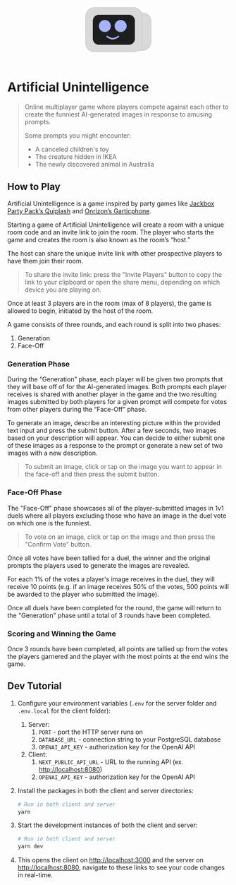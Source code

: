 <div align="center" style="padding-bottom:20px">
  <a href="https://beeeeeeeep.vercel.app/">
    <img src="./client/src/images/friend.svg" width="150" height="auto" alt="Friend from Artificial Unintelligence"/>
  </a>
</div>

<!-- ![Friend from Artificial Unintelligence!](./client/src/images/friend.svg "Friend from Artificial Unintelligence") -->

# Artificial Unintelligence

> Online multiplayer game where players compete against each other to create the funniest AI-generated images in response to amusing prompts.
>
> Some prompts you might encounter:
>
> - A canceled children's toy
> - The creature hidden in IKEA
> - The newly discovered animal in Australia

## How to Play

Artificial Unintelligence is a game inspired by party games like [Jackbox Party Pack’s Quiplash](https://www.jackboxgames.com/quiplash/) and [Onrizon’s Garticphone](https://garticphone.com/).

Starting a game of Artificial Unintelligence will create a room with a unique room code and an invite link to join the room. The player who starts the game and creates the room is also known as the room’s “host.”

The host can share the unique invite link with other prospective players to have them join their room.

> To share the invite link: press the "Invite Players" button to copy the link to your clipboard or open the share menu, depending on which device you are playing on.

Once at least 3 players are in the room (max of 8 players), the game is allowed to begin, initiated by the host of the room.

A game consists of three rounds, and each round is split into two phases:

1. Generation
2. Face-Off

### Generation Phase

During the “Generation” phase, each player will be given two prompts that they will base off of for the AI-generated images. Both prompts each player receives is shared with another player in the game and the two resulting images submitted by both players for a given prompt will compete for votes from other players during the “Face-Off” phase.

To generate an image, describe an interesting picture within the provided text input and press the submit button. After a few seconds, two images based on your description will appear. You can decide to either submit one of these images as a response to the prompt or generate a new set of two images with a new description.

> To submit an image, click or tap on the image you want to appear in the face-off and then press the submit button.

### Face-Off Phase

The "Face-Off" phase showcases all of the player-submitted images in 1v1 duels where all players excluding those who have an image in the duel vote on which one is the funniest.

> To vote on an image, click or tap on the image and then press the "Confirm Vote" button.

Once all votes have been tallied for a duel, the winner and the original prompts the players used to generate the images are revealed.

For each 1% of the votes a player's image receives in the duel, they will receive 10 points (e.g. if an image receives 50% of the votes, 500 points will be awarded to the player who submitted the image).

Once all duels have been completed for the round, the game will return to the "Generation" phase until a total of 3 rounds have been completed.

### Scoring and Winning the Game

Once 3 rounds have been completed, all points are tallied up from the votes the players garnered and the player with the most points at the end wins the game.

## Dev Tutorial

1. Configure your environment variables (`.env` for the server folder and `.env.local` for the client folder):

   1. Server:
      1. `PORT` - port the HTTP server runs on
      2. `DATABASE_URL` - connection string to your PostgreSQL database
      3. `OPENAI_API_KEY` - authorization key for the OpenAI API
   1. Client:
      1. `NEXT_PUBLIC_API_URL` - URL to the running API (ex. <http://localhost:8080>)
      2. `OPENAI_API_KEY` - authorization key for the OpenAI API

2. Install the packages in both the client and server directories:

   ```bash
   # Run in both client and server
   yarn
   ```

3. Start the development instances of both the client and server:

   ```bash
   # Run in both client and server
   yarn dev
   ```

4. This opens the client on <http://localhost:3000> and the server on <http://localhost:8080>, navigate to these links to see your code changes in real-time.
